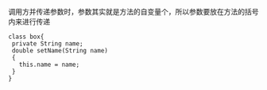 调用方并传递参数时，参数其实就是方法的自变量个，所以参数要放在方法的括号内来进行传递

```
class box{
 private String name;
 double setName(String name)
 {
   this.name = name;
 }
}
```



